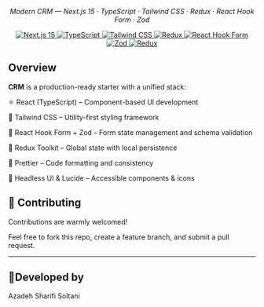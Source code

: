 <p align="center"><em>Modern CRM — Next.js 15 · TypeScript · Tailwind CSS · Redux · React Hook Form · Zod</em></p>

<p align="center">
  <a href="https://nextjs.org/">
    <img src="https://img.shields.io/badge/Next.js-15-000?logo=next.js&logoColor=white" alt="Next.js 15" />
  </a>
  <a href="https://www.typescriptlang.org/">
    <img src="https://img.shields.io/badge/TypeScript-5.x-3178C6?logo=typescript&logoColor=white" alt="TypeScript" />
  </a>
  <a href="https://tailwindcss.com/">
    <img src="https://img.shields.io/badge/Tailwind_CSS-3.x-06B6D4?logo=tailwindcss&logoColor=white" alt="Tailwind CSS" />
  </a>
  <a href="https://redux.com/">
    <img src="https://img.shields.io/badge/Redux%20Toolkit-764ABC?style=plastic&logo=redux&logoColor=white&labelColor=3E275B" alt="Redux" />
  </a>
  <a href="https://react-hook-form.com/">
    <img src="https://img.shields.io/badge/React_Hook_Form-^7-EC5990?logo=reacthookform&logoColor=white" alt="React Hook Form" />
  </a>
  <a href="https://zod.dev/">
    <img src="https://img.shields.io/badge/Zod-Validation-2A2A2A?logo=zod&logoColor=white" alt="Zod" />
  </a>
  <a href="https://redux.js.org/">
  <img src="https://img.shields.io/badge/Redux-State_Management-764ABC?logo=redux&logoColor=white" alt="Redux" />
</a>

</p>

## Overview

**CRM** is a production-ready starter with a unified stack:

⚛️ React (TypeScript) – Component-based UI development

💨 Tailwind CSS – Utility-first styling framework

🧩 React Hook Form + Zod – Form state management and schema validation

🎯 Redux Toolkit – Global state with local persistence

🧼 Prettier – Code formatting and consistency

🧱 Headless UI & Lucide – Accessible components & icons


## 🤝 Contributing
Contributions are warmly welcomed!

Feel free to fork this repo, create a feature branch, and submit a pull request.

---

## 🌻Developed by
Azadeh Sharifi Soltani